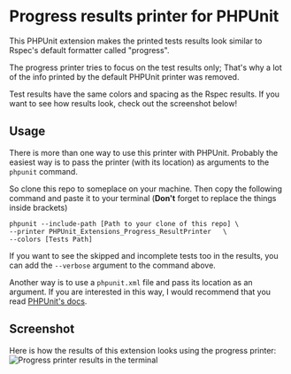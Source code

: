Progress results printer for PHPUnit
====================================

This PHPUnit extension makes the printed tests results look similar to
Rspec's default formatter called "progress".

The progress printer tries to focus on the test results only; That's why
a lot of the info printed by the default PHPUnit printer was removed.

Test results have the same colors and spacing as the Rspec results.
If you want to see how results look, check out the screenshot below!


Usage
-----

There is more than one way to use this printer with PHPUnit. Probably
the easiest way is to pass the printer (with its location) as 
arguments to the `phpunit` command.

So clone this repo to someplace on your machine. Then copy the following
command and paste it to your terminal
(**Don't** forget to replace the things inside brackets)

    phpunit --include-path [Path to your clone of this repo] \
    --printer PHPUnit_Extensions_Progress_ResultPrinter   \
    --colors [Tests Path]

If you want to see the skipped and incomplete tests too in the results,
you can add the `--verbose` argument to the command above.

Another way is to use a `phpunit.xml` file and pass its location as an argument.
If you are interested in this way, I would recommend that you read [PHPUnit's
docs][docs].


Screenshot
----------

Here is how the results of this extension looks using the progress printer:
![Progress printer results in the terminal][shot]

[docs]:http://www.phpunit.de/manual/current/en/index.html
[shot]:https://github.com/Maher4Ever/phpunit-progress/raw/master/screenshot.png
